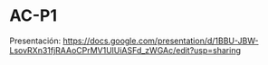 # AC-P1

Presentación: https://docs.google.com/presentation/d/1BBU-JBW-LsovRXn31fjRAAoCPrMV1UlUiASFd_zWGAc/edit?usp=sharing
